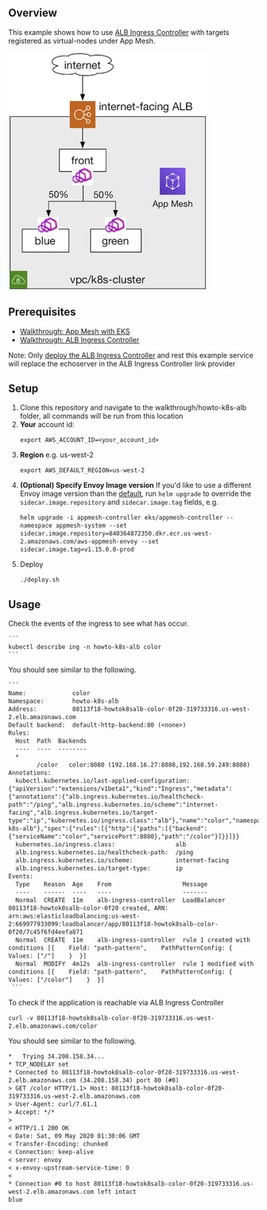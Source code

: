 ## Overview
This example shows how to use [ALB Ingress Controller](https://github.com/kubernetes-sigs/aws-alb-ingress-controller) with targets registered as virtual-nodes under App Mesh.

![System Diagram](./howto-k8s-alb.png "System Diagram")

## Prerequisites
- [Walkthrough: App Mesh with EKS](../eks/)
- [Walkthrough: ALB Ingress Controller](https://kubernetes-sigs.github.io/aws-alb-ingress-controller/guide/walkthrough/echoserver/)

Note: Only [deploy the ALB Ingress Controller](https://kubernetes-sigs.github.io/aws-alb-ingress-controller/guide/walkthrough/echoserver/#deploy-the-alb-ingress-controller) and rest this example service will replace the echoserver in the ALB Ingress Controller link provider

## Setup

1. Clone this repository and navigate to the walkthrough/howto-k8s-alb folder, all commands will be run from this location
2. **Your** account id:
    ```
    export AWS_ACCOUNT_ID=<your_account_id>
    ```
3. **Region** e.g. us-west-2
    ```
    export AWS_DEFAULT_REGION=us-west-2
    ```
4. **(Optional) Specify Envoy Image version** If you'd like to use a different Envoy image version than the [default](https://github.com/aws/eks-charts/tree/master/stable/appmesh-controller#configuration), run `helm upgrade` to override the `sidecar.image.repository` and `sidecar.image.tag` fields, e.g.
    ```
    helm upgrade -i appmesh-controller eks/appmesh-controller --namespace appmesh-system --set sidecar.image.repository=840364872350.dkr.ecr.us-west-2.amazonaws.com/aws-appmesh-envoy --set sidecar.image.tag=v1.15.0.0-prod
    ```
5. Deploy
    ```.
    ./deploy.sh
    ```

## Usage

Check the events of the ingress to see what has occur.

    ```
    kubectl describe ing -n howto-k8s-alb color
    ```

You should see similar to the following.

    ```
    Name:             color
    Namespace:        howto-k8s-alb
    Address:          80113f18-howtok8salb-color-0f20-319733316.us-west-2.elb.amazonaws.com
    Default backend:  default-http-backend:80 (<none>)
    Rules:
      Host  Path  Backends
      ----  ----  --------
      *
            /color   color:8080 (192.168.16.27:8080,192.168.59.249:8080)
    Annotations:
      kubectl.kubernetes.io/last-applied-configuration:  {"apiVersion":"extensions/v1beta1","kind":"Ingress","metadata":{"annotations":{"alb.ingress.kubernetes.io/healthcheck-path":"/ping","alb.ingress.kubernetes.io/scheme":"internet-facing","alb.ingress.kubernetes.io/target-type":"ip","kubernetes.io/ingress.class":"alb"},"name":"color","namespace":"howto-k8s-alb"},"spec":{"rules":[{"http":{"paths":[{"backend":{"serviceName":"color","servicePort":8080},"path":"/color"}]}}]}}
      kubernetes.io/ingress.class:                 alb
      alb.ingress.kubernetes.io/healthcheck-path:  /ping
      alb.ingress.kubernetes.io/scheme:            internet-facing
      alb.ingress.kubernetes.io/target-type:       ip
    Events:
      Type    Reason  Age    From                    Message
      ----    ------  ----   ----                    -------
      Normal  CREATE  11m    alb-ingress-controller  LoadBalancer 80113f18-howtok8salb-color-0f20 created, ARN: arn:aws:elasticloadbalancing:us-west-2:669977933099:loadbalancer/app/80113f18-howtok8salb-color-0f20/7c45f6fd4eefa871
      Normal  CREATE  11m    alb-ingress-controller  rule 1 created with conditions [{    Field: "path-pattern",    PathPatternConfig: {      Values: ["/"]    }  }]
      Normal  MODIFY  4m12s  alb-ingress-controller  rule 1 modified with conditions [{    Field: "path-pattern",    PathPatternConfig: {      Values: ["/color"]    }  }]
     ```

To check if the application is reachable via ALB Ingress Controller

```
curl -v 80113f18-howtok8salb-color-0f20-319733316.us-west-2.elb.amazonaws.com/color
```

You should see similar to the following.

```
*   Trying 34.208.158.34...
* TCP_NODELAY set
* Connected to 80113f18-howtok8salb-color-0f20-319733316.us-west-2.elb.amazonaws.com (34.208.158.34) port 80 (#0)
> GET /color HTTP/1.1> Host: 80113f18-howtok8salb-color-0f20-319733316.us-west-2.elb.amazonaws.com
> User-Agent: curl/7.61.1
> Accept: */*
>
< HTTP/1.1 200 OK
< Date: Sat, 09 May 2020 01:30:06 GMT
< Transfer-Encoding: chunked
< Connection: keep-alive
< server: envoy
< x-envoy-upstream-service-time: 0
<
* Connection #0 to host 80113f18-howtok8salb-color-0f20-319733316.us-west-2.elb.amazonaws.com left intact
blue
```
